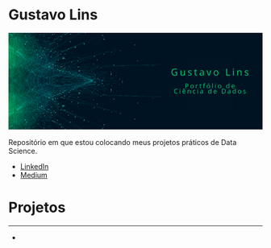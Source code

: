# Gustavo Lins
![](https://github.com/gnlins/Portfolio/blob/master/Portf%C3%B3lio.png)

Repositório em que estou colocando meus projetos práticos de Data Science. 

- [LinkedIn](https://www.linkedin.com/in/gustavo-lins/?lipi=urn%3Ali%3Apage%3Aprofile_view_index_index%3B%2F9RJt6S5RcG42epeiwRxcw%3D%3D)
- [Medium](https://medium.com/@gnlins)

# **Projetos**
---

- 
